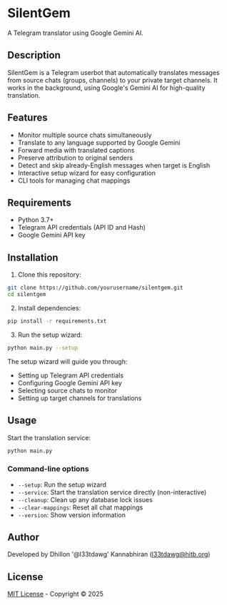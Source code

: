 # SilentGem

A Telegram translator using Google Gemini AI.

## Description

SilentGem is a Telegram userbot that automatically translates messages from source chats (groups, channels) to your private target channels. It works in the background, using Google's Gemini AI for high-quality translation.

## Features

- Monitor multiple source chats simultaneously
- Translate to any language supported by Google Gemini
- Forward media with translated captions
- Preserve attribution to original senders
- Detect and skip already-English messages when target is English
- Interactive setup wizard for easy configuration
- CLI tools for managing chat mappings

## Requirements

- Python 3.7+
- Telegram API credentials (API ID and Hash)
- Google Gemini API key

## Installation

1. Clone this repository:
```bash
git clone https://github.com/yourusername/silentgem.git
cd silentgem
```

2. Install dependencies:
```bash
pip install -r requirements.txt
```

3. Run the setup wizard:
```bash
python main.py --setup
```

The setup wizard will guide you through:
- Setting up Telegram API credentials
- Configuring Google Gemini API key
- Selecting source chats to monitor
- Setting up target channels for translations

## Usage

Start the translation service:
```bash
python main.py
```

### Command-line options

- `--setup`: Run the setup wizard
- `--service`: Start the translation service directly (non-interactive)
- `--cleanup`: Clean up any database lock issues
- `--clear-mappings`: Reset all chat mappings
- `--version`: Show version information

## Author

Developed by Dhillon '@l33tdawg' Kannabhiran (l33tdawg@hitb.org)

## License

[MIT License](LICENSE) - Copyright © 2025 